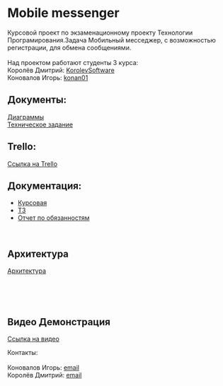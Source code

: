 # Mobile messenger

Курсовой проект по экзаменационному проекту Технологии Програмирования.Задача Мобильный месседжер, с возможностью регистрации, для обмена сообщениями.
<br>
<br>
Над проектом работают студенты 3 курса:
<br>
Королёв Дмитрий: [KorolevSoftware](https://github.com/KorolevSoftware)
<br>
Коновалов Игорь: [konan01](https://github.com/konan01)
<br>
## Документы:
[Диаграммы](./Diagramms)
<br>
[Техническое задание](./Documents)
<br>
## Trello:
[Ссылка на Trello](https://trello.com/b/nq5S7mgn/мессенджер)
<br>
## Документация:
- [Курсовая](./Documents/Introduction.doc)
- [ТЗ](./Documents/Technical%20task.doc)
- [Отчет по обязанностям](./Documents/Introduction.doc)
<br>

## Архитектура
[Архитектура](https://realtimeboard.com/app/board/o9J_kxmfqJQ=/)

<br>
<br>
<br>

## Видео Демонстрация
[Ссылка на видео](https://yadi.sk/i/CUaIr2ZO1YxDRg)

Контакты:
<br>
<br>
Коновалов Игорь:  [email](anova.kon@gmail.com)
<br>
Королёв Дмитрий:  [email](fortyfour.star@gmail.com)

